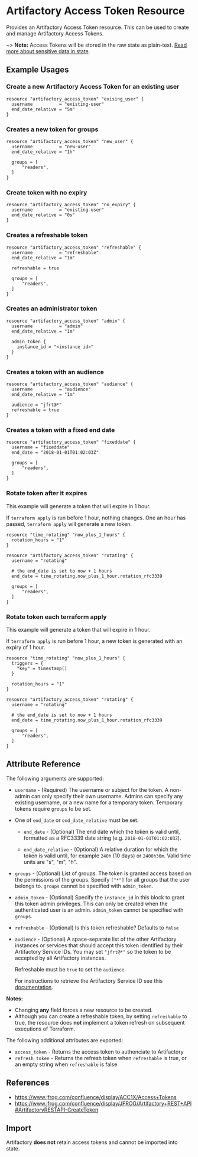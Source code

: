 # Artifactory Access Token Resource

Provides an Artifactory Access Token resource. This can be used to create and manage Artifactory Access Tokens.

~> **Note:** Access Tokens will be stored in the raw state as plain-text. [Read more about sensitive data in
state](https://www.terraform.io/docs/state/sensitive-data.html).


## Example Usages
### Create a new Artifactory Access Token for an existing user
```hcl
resource "artifactory_access_token" "exising_user" {
  username          = "existing-user"
  end_date_relative = "5m"
}
```

### Creates a new token for groups
```hcl
resource "artifactory_access_token" "new_user" {
  username          = "new-user"
  end_date_relative = "1h"

  groups = [
      "readers",
  ]
}
```

### Create token with no expiry
```hcl
resource "artifactory_access_token" "no_expiry" {
  username          = "existing-user"
  end_date_relative = "0s"
}
```

### Creates a refreshable token
```hcl
resource "artifactory_access_token" "refreshable" {
  username          = "refreshable"
  end_date_relative = "1m"

  refreshable = true

  groups = [
      "readers",
  ]
}
```

### Creates an administrator token
```hcl
resource "artifactory_access_token" "admin" {
  username          = "admin"
  end_date_relative = "1m"

  admin_token {
    instance_id = "<instance id>"
  }
}
```

### Creates a token with an audience
```hcl
resource "artifactory_access_token" "audience" {
  username          = "audience"
  end_date_relative = "1m"

  audience = "jfrt@*"
  refreshable = true
}
```

### Creates a token with a fixed end date
```hcl
resource "artifactory_access_token" "fixeddate" {
  username = "fixeddate"
  end_date = "2018-01-01T01:02:03Z"

  groups = [
      "readers",
  ]
}
```

### Rotate token after it expires
This example will generate a token that will expire in 1 hour.

If `terraform apply` is run before 1 hour, nothing changes.
One an hour has passed, `terraform apply` will generate a new token.

```hcl
resource "time_rotating" "now_plus_1_hours" {
  rotation_hours = "1"
}

resource "artifactory_access_token" "rotating" {
  username = "rotating"

  # the end_date is set to now + 1 hours
  end_date = time_rotating.now_plus_1_hour.rotation_rfc3339

  groups = [
      "readers",
  ]
}
```

### Rotate token each terraform apply
This example will generate a token that will expire in 1 hour.

If `terraform apply` is run before 1 hour, a new token is generated with an expiry of 1 hour.

```hcl
resource "time_rotating" "now_plus_1_hours" {
  triggers = {
    "key" = timestamp()
  }

  rotation_hours = "1"
}

resource "artifactory_access_token" "rotating" {
  username = "rotating"

  # the end_date is set to now + 1 hours
  end_date = time_rotating.now_plus_1_hour.rotation_rfc3339

  groups = [
      "readers",
  ]
}
```

## Attribute Reference

The following arguments are supported:

* `username` - (Required) The username or subject for the token. A non-admin can only specify their own username. Admins can specify any existing username, or a new name for a temporary token. Temporary tokens require `groups` to be set.

* One of `end_date` or `end_date_relative` must be set.

    * `end_date` - (Optional) The end date which the token is valid until, formatted as a RFC3339 date string (e.g. `2018-01-01T01:02:03Z`).

    * `end_date_relative` - (Optional) A relative duration for which the token is valid until, for example `240h` (10 days) or `2400h30m`. Valid time units are "s", "m", "h".

* `groups` - (Optional) List of groups. The token is granted access based on the permissions of the groups. Specify `["*"]` for all groups that the user belongs to. `groups` cannot be specified with `admin_token`.
* `admin_token` - (Optional) Specify the `instance_id` in this block to grant this token admin privileges. This can only be created when the authenticated user is an admin. `admin_token` cannot be specified with `groups`.
* `refreshable` - (Optional) Is this token refreshable? Defaults to `false`
* `audience` - (Optional) A space-separate list of the other Artifactory instances or services that should accept this token identified by their Artifactory Service IDs. You may set `"jfrt@*"` so the token to be accepted by all Artifactory instances.

  Refreshable must be `true` to set the `audience`. 
    
    For instructions to retrieve the Artifactory Service ID see this [documentation](https://www.jfrog.com/confluence/display/JFROG/Artifactory+REST+API#ArtifactoryRESTAPI-GetServiceID).

**Notes:**
- Changing **any** field forces a new resource to be created.
- Although you can create a refreshable token, by setting `refreshable` to true, the resource does **not** implement a token refresh on subsequent executions of Terraform.

The following additional attributes are exported:

* `access_token` - Returns the access token to authenciate to Artifactory
* `refresh_token` - Returns the refresh token when `refreshable` is true, or an empty string when `refreshable` is false

## References

- https://www.jfrog.com/confluence/display/ACC1X/Access+Tokens
- https://www.jfrog.com/confluence/display/JFROG/Artifactory+REST+API#ArtifactoryRESTAPI-CreateToken

## Import

Artifactory **does not** retain access tokens and cannot be imported into state.
